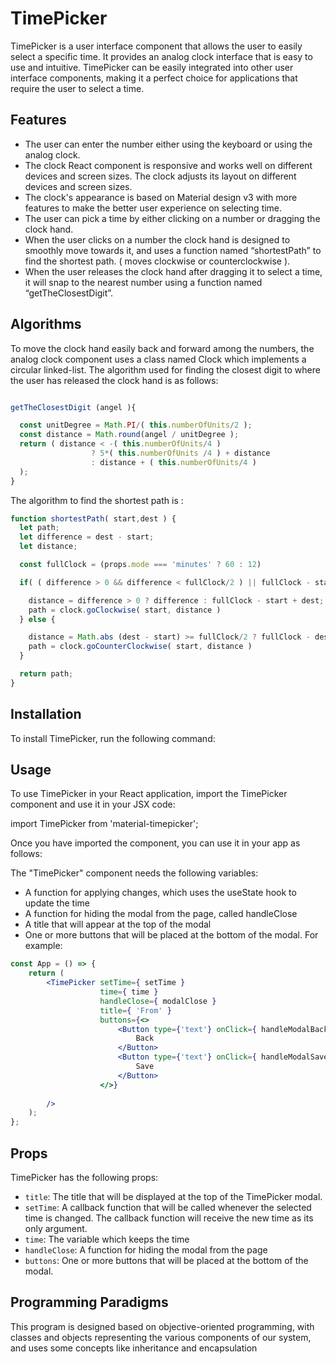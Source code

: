 # TimePicker

TimePicker is a user interface component that allows the user to easily select a specific time. It provides an analog clock interface that is easy to use and intuitive. TimePicker can be easily integrated into other user interface components, making it a perfect choice for applications that require the user to select a time.

## Features

- The user can enter the number either using the keyboard or using the analog clock.
- The clock React component is responsive and works well on different devices and screen sizes. The clock adjusts its layout on different devices and screen sizes.
- The clock's appearance is based on Material design v3 with more features to make the better user experience on selecting time.
- The user can pick a time by either clicking on a number or dragging the clock hand.
- When the user clicks on a number the clock hand is designed to smoothly move towards it, and uses a function named “shortestPath” to find the shortest path. ( moves clockwise or counterclockwise ).
- When the user releases the clock hand after dragging it to select a time, it will snap to the nearest number using a function named “getTheClosestDigit”.

## Algorithms

To move the clock hand easily back and forward among the numbers, the analog clock component uses a class named Clock which implements a circular linked-list.
The algorithm used for finding the closest digit to where the user has released the clock hand is as follows:


```javascript

getTheClosestDigit (angel ){

  const unitDegree = Math.PI/( this.numberOfUnits/2 );
  const distance = Math.round(angel / unitDegree );
  return ( distance < -( this.numberOfUnits/4 )
                  ? 5*( this.numberOfUnits /4 ) + distance
                  : distance + ( this.numberOfUnits/4 )
  );
}
```

The algorithm to find the shortest path is :

```javascript
function shortestPath( start,dest ) {
  let path;
  let difference = dest - start;
  let distance;

  const fullClock = (props.mode === 'minutes' ? 60 : 12)

  if( ( difference > 0 && difference < fullClock/2 ) || fullClock - start + dest <= fullClock/2) {

    distance = difference > 0 ? difference : fullClock - start + dest;
    path = clock.goClockwise( start, distance )
  } else {

    distance = Math.abs (dest - start) >= fullClock/2 ? fullClock - dest+ start : start - dest;
    path = clock.goCounterClockwise( start, distance )
  }

  return path;
}
```


## Installation

To install TimePicker, run the following command:



## Usage

To use TimePicker in your React application, import the TimePicker component and use it in your JSX code:


import TimePicker from 'material-timepicker';

Once you have imported the component, you can use it in your app as follows:


The "TimePicker" component needs the following variables:
- A function for applying changes, which uses the useState hook to update the time
- A function for hiding the modal from the page, called handleClose
- A title that will appear at the top of the modal
- One or more buttons that will be placed at the bottom of the modal.
  For example:

```jsx
const App = () => {
    return (
        <TimePicker setTime={ setTime }
                    time={ time }
                    handleClose={ modalClose }
                    title={ 'From' }
                    buttons={<>
                        <Button type={'text'} onClick={ handleModalBack }>
                            Back
                        </Button>
                        <Button type={'text'} onClick={ handleModalSave }>
                            Save
                        </Button>
                    </>}
    
        />
    );
};
```


## Props

TimePicker has the following props:

- `title`: The title that will be displayed at the top of the TimePicker modal.
- `setTime`: A callback function that will be called whenever the selected time is changed. The callback function will receive the new time as its only argument.
- `time`: The variable which keeps the time
- `handleClose`: A function for hiding the modal from the page
- `buttons`: One or more buttons that will be placed at the bottom of the modal.

## Programming Paradigms
This program is designed based on objective-oriented programming, with classes and objects representing the various components of our system, and uses some concepts like inheritance and encapsulation 
